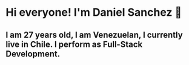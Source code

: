 # Hi everyone! I'm **Daniel Sanchez** 👋

## I am 27 years old, I am Venezuelan, I currently live in Chile. I perform as Full-Stack Development.

